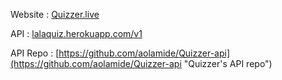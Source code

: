 Website : [Quizzer.live](https://www.Quizzer.live "Quizzer's Homepage")

API : [lalaquiz.herokuapp.com/v1](https://lalaquiz.herokuapp.com/v1 "Quizzer's API")

API Repo : [https://github.com/aolamide/Quizzer-api](https://github.com/aolamide/Quizzer-api "Quizzer's API repo")
